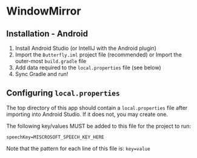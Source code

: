 # WindowMirror

Installation - Android
-
1. Install Android Studio (or IntelliJ with the Android plugin)
2. Import the `Butterfly.iml` project file (recommended) or Import the outer-most `build.gradle` file
3. Add data required to the `local.properties` file (see below)
4. Sync Gradle and run!

Configuring `local.properties`
-
The top directory of this app should contain a `local.properties` file after importing into Android Studio. If it does not, you may create one.

The following key/values MUST be added to this file for the project to run:

`speechKey=MISCROSOFT_SPEECH_KEY_HERE`

Note that the pattern for each line of this file is:
`key=value`
